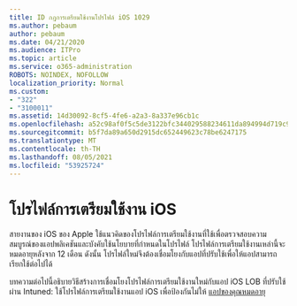 ```yaml
---
title: ID กฎการเตรียมใช้งานโปรไฟล์ iOS 1029
ms.author: pebaum
author: pebaum
ms.date: 04/21/2020
ms.audience: ITPro
ms.topic: article
ms.service: o365-administration
ROBOTS: NOINDEX, NOFOLLOW
localization_priority: Normal
ms.custom:
- "322"
- "3100011"
ms.assetid: 14d30092-8cf5-4fe6-a2a3-8a337e96cb1c
ms.openlocfilehash: a52c98af0f5c5de3122bfc344029588234611da894994d719c95f6af78944405
ms.sourcegitcommit: b5f7da89a650d2915dc652449623c78be6247175
ms.translationtype: MT
ms.contentlocale: th-TH
ms.lasthandoff: 08/05/2021
ms.locfileid: "53925724"
---
```

# <a name="ios-provisioning-profiles"></a>โปรไฟล์การเตรียมใช้งาน iOS

สายงานของ iOS ของ Apple ใช้แนวคิดของโปรไฟล์การเตรียมใช้งานที่ใช้เพื่อตรวจสอบความสมบูรณ์ของแอปพลิเคชันและบังคับใช้นโยบายที่กําหนดในโปรไฟล์ โปรไฟล์การเตรียมใช้งานเหล่านี้จะหมดอายุหลังจาก 12 เดือน ดังนั้น โปรไฟล์ใหม่จึงต้องเชื่อมโยงกับแอปที่ปรับใช้เพื่อให้แอปสามารถเรียกใช้ต่อไปได้
  
บทความต่อไปนี้อธิบายวิธีสร้างการเชื่อมโยงโปรไฟล์การเตรียมใช้งานใหม่กับแอป iOS LOB ที่ปรับใช้ผ่าน Intuned: ใช้โปรไฟล์การเตรียมใช้งานแอป iOS เพื่อป้องกันไม่ให้ [แอปของคุณหมดอายุ](https://docs.microsoft.com/intune/app-provisioning-profile-ios)
  
